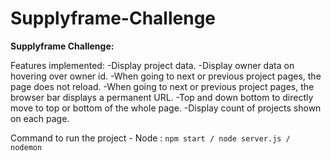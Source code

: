 # Supplyframe-Challenge

**Supplyframe Challenge:**

Features implemented:
-Display project data.
-Display owner data on hovering over owner id.
-When going to next or previous project pages, the page does not reload.
-When going to next or previous project pages, the browser bar displays a permanent URL.
-Top and down bottom to directly move to top or bottom of the whole page.
-Display count of projects shown on each page.

Command to run the project - 
Node : `npm start / node server.js / nodemon`